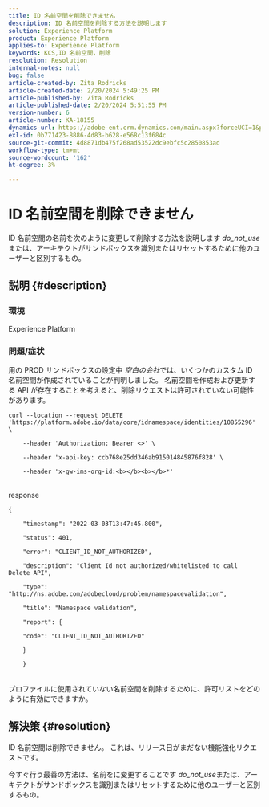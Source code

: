 ```yaml
---
title: ID 名前空間を削除できません
description: ID 名前空間を削除する方法を説明します
solution: Experience Platform
product: Experience Platform
applies-to: Experience Platform
keywords: KCS,ID 名前空間，削除
resolution: Resolution
internal-notes: null
bug: false
article-created-by: Zita Rodricks
article-created-date: 2/20/2024 5:49:25 PM
article-published-by: Zita Rodricks
article-published-date: 2/20/2024 5:51:55 PM
version-number: 6
article-number: KA-18155
dynamics-url: https://adobe-ent.crm.dynamics.com/main.aspx?forceUCI=1&pagetype=entityrecord&etn=knowledgearticle&id=e8603b5f-18d0-ee11-9079-6045bd006b4b
exl-id: 0b771423-8886-4d83-b628-e568c13f684c
source-git-commit: 4d8871db475f268ad53522dc9ebfc5c2850853ad
workflow-type: tm+mt
source-wordcount: '162'
ht-degree: 3%

---
```


# ID 名前空間を削除できません


ID 名前空間の名前を次のように変更して削除する方法を説明します *do_not_use*&#x200B;または、アーキテクトがサンドボックスを識別またはリセットするために他のユーザーと区別するもの。

## 説明 {#description}


### <b>環境</b>

Experience Platform



### <b>問題/症状</b>

用の PROD サンドボックスの設定中 *空白の会社*&#x200B;では、いくつかのカスタム ID 名前空間が作成されていることが判明しました。 名前空間を作成および更新する API が存在することを考えると、削除リクエストは許可されていない可能性があります。


```
curl --location --request DELETE 'https://platform.adobe.io/data/core/idnamespace/identities/10855296' \

    --header 'Authorization: Bearer <>' \

    --header 'x-api-key: ccb768e25dd346ab915014845876f828' \

    --header 'x-gw-ims-org-id:<b></b><b></b>*'
```


<br>response<br>

```
{

    "timestamp": "2022-03-03T13:47:45.800",

    "status": 401,

    "error": "CLIENT_ID_NOT_AUTHORIZED",

    "description": "Client Id not authorized/whitelisted to call Delete API",

    "type": "http://ns.adobe.com/adobecloud/problem/namespacevalidation",

    "title": "Namespace validation",

    "report": {

    "code": "CLIENT_ID_NOT_AUTHORIZED"

    }

    }
```


<br>プロファイルに使用されていない名前空間を削除するために、許可リストをどのように有効にできますか。<br>



## 解決策 {#resolution}


ID 名前空間は削除できません。 これは、リリース日がまだない機能強化リクエストです。

今すぐ行う最善の方法は、名前をに変更することです *do_not_use*&#x200B;または、アーキテクトがサンドボックスを識別またはリセットするために他のユーザーと区別するもの。
